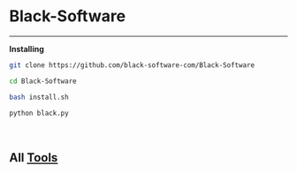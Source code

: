 # Black-Software
<hr>

**Installing**
``` sh
git clone https://github.com/black-software-com/Black-Software

cd Black-Software

bash install.sh

python black.py
```
<br>

## All [Tools](https://github.com/black-software-Com/Black-Software)
<br>
